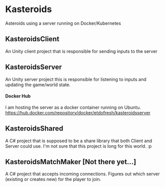# Kasteroids
Asteroids using a server running on Docker/Kubernetes

## KasteroidsClient
An Unity client project that is responsible for sending inputs to the server

## KasteroidsServer
An Unity server project this is responsible for listening to inputs and updating the game/world state.

#### Docker Hub
I am hosting the server as a docker container running on Ubuntu.
https://hub.docker.com/repository/docker/etdofresh/kasteroidsserver

## KasteroidsShared
A C# project that is supposed to be a share library that both Client and Server could use. I'm not sure that this project is long for this world. :p

## KasteroidsMatchMaker [Not there yet...]
A C# project that accepts incoming connections. Figures out which server (existing or creates new) for the player to join.
